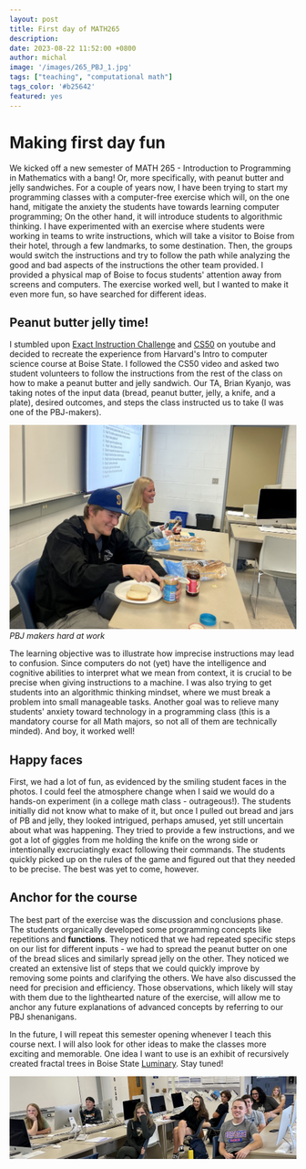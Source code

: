 ```yaml
---
layout: post
title: First day of MATH265
description:
date: 2023-08-22 11:52:00 +0800
author: michal
image: '/images/265_PBJ_1.jpg'
tags: ["teaching", "computational math"]
tags_color: '#b25642'
featured: yes
---
```


# Making first day fun

We kicked off a new semester of MATH 265 - Introduction to Programming in Mathematics with a bang! Or, more specifically, with peanut butter and jelly sandwiches. For a couple of years now, I have been trying to start my programming classes with a computer-free exercise which will, on the one hand, mitigate the anxiety the students have towards learning computer programming; On the other hand, it will introduce students to algorithmic thinking. I have experimented with an exercise where students were working in teams to write instructions, which will take a visitor to Boise from their hotel, through a few landmarks, to some destination. Then, the groups would switch the instructions and try to follow the path while analyzing the good and bad aspects of the instructions the other team provided. I provided a physical map of Boise to focus students' attention away from screens and computers. The exercise worked well, but I wanted to make it even more fun, so have searched for different ideas.

## Peanut butter jelly time!
I stumbled upon [Exact Instruction Challenge](https://youtu.be/cDA3_5982h8) and [CS50](https://youtu.be/okkIyWhN0iQ) on youtube and decided to recreate the experience from Harvard's Intro to computer science course at Boise State. I followed the CS50 video and asked two student volunteers to follow the instructions from the rest of the class on how to make a peanut butter and jelly sandwich. Our TA, Brian Kyanjo, was taking notes of the input data (bread, peanut butter, jelly, a knife, and a plate), desired outcomes, and steps the class instructed us to take (I was one of the PBJ-makers).  

![PBJ makers; the image shows two students making peanut butter and jelly sandwiches in a classroom](/images/265_PBJ_2.jpg)
*PBJ makers hard at work*

The learning objective was to illustrate how imprecise instructions may lead to confusion. Since computers do not (yet) have the intelligence and cognitive abilities to interpret what we mean from context, it is crucial to be precise when giving instructions to a machine. I was also trying to get students into an algorithmic thinking mindset, where we must break a problem into small manageable tasks. Another goal was to relieve many students' anxiety toward technology in a programming class (this is a mandatory course for all Math majors, so not all of them are technically minded). And boy, it worked well!

## Happy faces
First, we had a lot of fun, as evidenced by the smiling student faces in the photos. I could feel the atmosphere change when I said we would do a hands-on experiment (in a college math class - outrageous!). The students initially did not know what to make of it, but once I pulled out bread and jars of PB and jelly, they looked intrigued, perhaps amused, yet still uncertain about what was happening. They tried to provide a few instructions, and we got a lot of giggles from me holding the knife on the wrong side or intentionally excruciatingly exact following their commands. The students quickly picked up on the rules of the game and figured out that they needed to be precise. The best was yet to come, however.

## Anchor for the course
The best part of the exercise was the discussion and conclusions phase. The students organically developed some programming concepts like repetitions and **functions**. They noticed that we had repeated specific steps on our list for different inputs - we had to spread the peanut butter on one of the bread slices and similarly spread jelly on the other. They noticed we created an extensive list of steps that we could quickly improve by removing some points and clarifying the others. We have also discussed the need for precision and efficiency. Those observations, which likely will stay with them due to the lighthearted nature of the exercise, will allow me to anchor any future explanations of advanced concepts by referring to our PBJ shenanigans. 

In the future, I will repeat this semester opening whenever I teach this course next. I will also look for other ideas to make the classes more exciting and memorable. One idea I want to use is an exhibit of recursively created fractal trees in Boise State [Luminary](https://www.boisestate.edu/luminary/). Stay tuned!

![Happy students; the image shows students sitting in a computer lab and smiling](/images/265_PBJ_3.jpg#wide)



